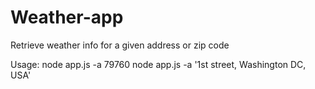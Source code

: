 # Weather-app

Retrieve weather info for a given address or zip code


Usage:
node app.js -a 79760
node app.js -a '1st street, Washington DC, USA'